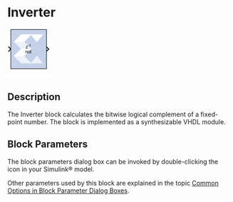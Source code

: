 # Inverter


![](./Images/block.png)

## Description
The Inverter block calculates the bitwise logical complement of a
fixed-point number. The block is implemented as a synthesizable VHDL
module.

## Block Parameters

The block parameters dialog box can be invoked by double-clicking the
icon in your Simulink® model.

Other parameters used by this block are explained in the topic [Common
Options in Block Parameter Dialog
Boxes](common-options-in-block-parameter-dialog-boxes-aa1032308.html).
